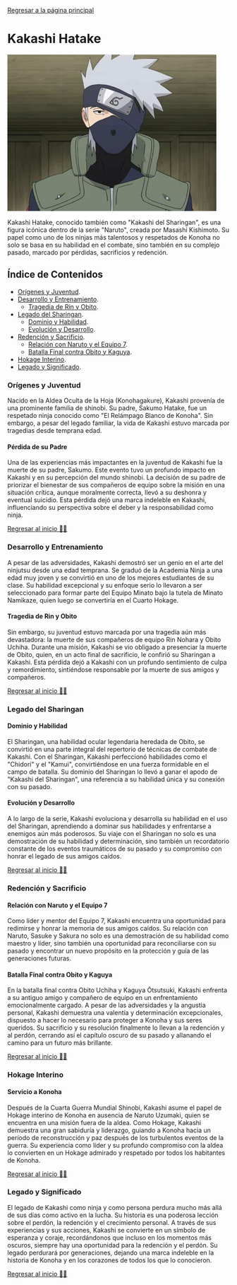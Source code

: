 [Regresar a la página principal](../README.md)

# Kakashi Hatake

![Kakashi](img/kakashi.jpeg)

Kakashi Hatake, conocido también como "Kakashi del Sharingan", es una figura icónica dentro de la serie "Naruto", creada por Masashi Kishimoto. Su papel como uno de los ninjas más talentosos y respetados de Konoha no solo se basa en su habilidad en el combate, sino también en su complejo pasado, marcado por pérdidas, sacrificios y redención.

## Índice de Contenidos

- [Orígenes y Juventud](#orígenes-y-juventud).
- [Desarrollo y Entrenamiento](#desarrollo-y-entrenamiento).
  - [Tragedia de Rin y Obito](#tragedia-de-rin-y-obito).
- [Legado del Sharingan](#legado-del-sharingan).
  - [Dominio y Habilidad](#dominio-y-habilidad).
  - [Evolución y Desarrollo](#evolución-y-desarrollo).
- [Redención y Sacrificio](#redención-y-sacrificio).
  - [Relación con Naruto y el Equipo 7](#relación-con-naruto-y-el-equipo-7).
  - [Batalla Final contra Obito y Kaguya](#batalla-final-contra-obito-y-kaguya).
- [Hokage Interino](#hokage-interino).
- [Legado y Significado](#legado-y-significado).


### Orígenes y Juventud

Nacido en la Aldea Oculta de la Hoja (Konohagakure), Kakashi provenía de una prominente familia de shinobi. Su padre, Sakumo Hatake, fue un respetado ninja conocido como "El Relámpago Blanco de Konoha". Sin embargo, a pesar del legado familiar, la vida de Kakashi estuvo marcada por tragedias desde temprana edad.

#### Pérdida de su Padre

Una de las experiencias más impactantes en la juventud de Kakashi fue la muerte de su padre, Sakumo. Este evento tuvo un profundo impacto en Kakashi y en su percepción del mundo shinobi. La decisión de su padre de priorizar el bienestar de sus compañeros de equipo sobre la misión en una situación crítica, aunque moralmente correcta, llevó a su deshonra y eventual suicidio. Esta pérdida dejó una marca indeleble en Kakashi, influenciando su perspectiva sobre el deber y la responsabilidad como ninja.

[Regresar al inicio ☝🏻](#kakashi-hatake)

### Desarrollo y Entrenamiento

A pesar de las adversidades, Kakashi demostró ser un genio en el arte del ninjutsu desde una edad temprana. Se graduó de la Academia Ninja a una edad muy joven y se convirtió en uno de los mejores estudiantes de su clase. Su habilidad excepcional y su enfoque serio lo llevaron a ser seleccionado para formar parte del Equipo Minato bajo la tutela de Minato Namikaze, quien luego se convertiría en el Cuarto Hokage.

#### Tragedia de Rin y Obito

Sin embargo, su juventud estuvo marcada por una tragedia aún más devastadora: la muerte de sus compañeros de equipo Rin Nohara y Obito Uchiha. Durante una misión, Kakashi se vio obligado a presenciar la muerte de Obito, quien, en un acto final de sacrificio, le confirió su Sharingan a Kakashi. Esta pérdida dejó a Kakashi con un profundo sentimiento de culpa y remordimiento, sintiéndose responsable por la muerte de sus amigos y compañeros.

[Regresar al inicio ☝🏻](#kakashi-hatake)

### Legado del Sharingan

#### Dominio y Habilidad

El Sharingan, una habilidad ocular legendaria heredada de Obito, se convirtió en una parte integral del repertorio de técnicas de combate de Kakashi. Con el Sharingan, Kakashi perfeccionó habilidades como el "Chidori" y el "Kamui", convirtiéndose en una fuerza formidable en el campo de batalla. Su dominio del Sharingan lo llevó a ganar el apodo de "Kakashi del Sharingan", una referencia a su habilidad única y su conexión con su pasado.

#### Evolución y Desarrollo

A lo largo de la serie, Kakashi evoluciona y desarrolla su habilidad en el uso del Sharingan, aprendiendo a dominar sus habilidades y enfrentarse a enemigos aún más poderosos. Su viaje con el Sharingan no solo es una demostración de su habilidad y determinación, sino también un recordatorio constante de los eventos traumáticos de su pasado y su compromiso con honrar el legado de sus amigos caídos.

[Regresar al inicio ☝🏻](#kakashi-hatake)

### Redención y Sacrificio

#### Relación con Naruto y el Equipo 7

Como líder y mentor del Equipo 7, Kakashi encuentra una oportunidad para redimirse y honrar la memoria de sus amigos caídos. Su relación con Naruto, Sasuke y Sakura no solo es una demostración de su habilidad como maestro y líder, sino también una oportunidad para reconciliarse con su pasado y encontrar un nuevo propósito en la protección y guía de las generaciones futuras.

#### Batalla Final contra Obito y Kaguya

En la batalla final contra Obito Uchiha y Kaguya Ōtsutsuki, Kakashi enfrenta a su antiguo amigo y compañero de equipo en un enfrentamiento emocionalmente cargado. A pesar de las adversidades y la angustia personal, Kakashi demuestra una valentía y determinación excepcionales, dispuesto a hacer lo necesario para proteger a Konoha y sus seres queridos. Su sacrificio y su resolución finalmente lo llevan a la redención y al perdón, cerrando así el capítulo oscuro de su pasado y allanando el camino para un futuro más brillante.

[Regresar al inicio ☝🏻](#kakashi-hatake)

### Hokage Interino

#### Servicio a Konoha

Después de la Cuarta Guerra Mundial Shinobi, Kakashi asume el papel de Hokage interino de Konoha en ausencia de Naruto Uzumaki, quien se encuentra en una misión fuera de la aldea. Como Hokage, Kakashi demuestra una gran sabiduría y liderazgo, guiando a Konoha hacia un período de reconstrucción y paz después de los turbulentos eventos de la guerra. Su experiencia como líder y su profundo compromiso con la aldea lo convierten en un Hokage admirado y respetado por todos los habitantes de Konoha.

[Regresar al inicio ☝🏻](#kakashi-hatake)

### Legado y Significado

El legado de Kakashi como ninja y como persona perdura mucho más allá de sus días como activo en la lucha. Su historia es una poderosa lección sobre el perdón, la redención y el crecimiento personal. A través de sus experiencias y sus acciones, Kakashi se convierte en un símbolo de esperanza y coraje, recordándonos que incluso en los momentos más oscuros, siempre hay una oportunidad para la redención y el perdón. Su legado perdurará por generaciones, dejando una marca indeleble en la historia de Konoha y en los corazones de todos los que lo conocieron.

[Regresar al inicio ☝🏻](#kakashi-hatake)